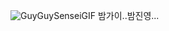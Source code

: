 ![GuyGuySenseiGIF](https://github.com/user-attachments/assets/2212e14c-c408-4023-9e61-406e8172a03a)
밤가이..밤진영...
